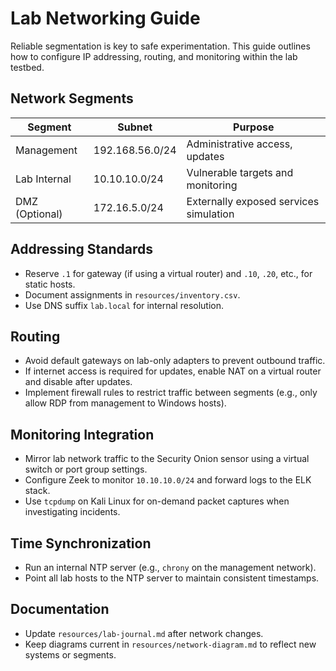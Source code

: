 # Lab Networking Guide

Reliable segmentation is key to safe experimentation. This guide outlines how to configure IP addressing, routing, and monitoring within the lab testbed.

## Network Segments

| Segment       | Subnet          | Purpose                               |
|---------------|-----------------|---------------------------------------|
| Management    | 192.168.56.0/24 | Administrative access, updates        |
| Lab Internal  | 10.10.10.0/24   | Vulnerable targets and monitoring     |
| DMZ (Optional)| 172.16.5.0/24   | Externally exposed services simulation|

## Addressing Standards

- Reserve `.1` for gateway (if using a virtual router) and `.10`, `.20`, etc., for static hosts.
- Document assignments in `resources/inventory.csv`.
- Use DNS suffix `lab.local` for internal resolution.

## Routing

- Avoid default gateways on lab-only adapters to prevent outbound traffic.
- If internet access is required for updates, enable NAT on a virtual router and disable after updates.
- Implement firewall rules to restrict traffic between segments (e.g., only allow RDP from management to Windows hosts).

## Monitoring Integration

- Mirror lab network traffic to the Security Onion sensor using a virtual switch or port group settings.
- Configure Zeek to monitor `10.10.10.0/24` and forward logs to the ELK stack.
- Use `tcpdump` on Kali Linux for on-demand packet captures when investigating incidents.

## Time Synchronization

- Run an internal NTP server (e.g., `chrony` on the management network).
- Point all lab hosts to the NTP server to maintain consistent timestamps.

## Documentation

- Update `resources/lab-journal.md` after network changes.
- Keep diagrams current in `resources/network-diagram.md` to reflect new systems or segments.
